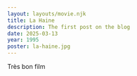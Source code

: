 ```yaml
---
layout: layouts/movie.njk
title: La Haine
description: The first post on the blog
date: 2025-03-13
year: 1995
poster: la-haine.jpg
---
```

Très bon film
